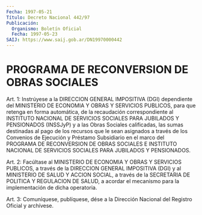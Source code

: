 ```yaml
---
Fecha: 1997-05-21
Título: Decreto Nacional 442/97
Publicación:
  Organismo: Boletín Oficial
  Fecha: 1997-05-23
SAIJ: https://www.saij.gob.ar/DN19970000442
---
```

# PROGRAMA DE RECONVERSION DE OBRAS SOCIALES

<a id="1"></a>
Art. 1: Instrúyese a la DIRECCION GENERAL IMPOSITIVA (DGI) dependiente del MINISTERIO DE ECONOMIA Y OBRAS Y SERVICIOS PUBLICOS, para que retenga en forma automática, de la recaudación correspondiente al INSTITUTO NACIONAL DE SERVICIOS SOCIALES PARA JUBILADOS Y PENSIONADOS (INSSJyP) y a las Obras Sociales calificadas, las sumas destinadas al pago de los recursos que le sean asignados a través de los Convenios de Ejecución y Préstamo Subsidiario en el marco del PROGRAMA DE RECONVERSION DE OBRAS SOCIALES E INSTITUTO NACIONAL DE SERVICIOS SOCIALES PARA JUBILADOS Y PENSIONADOS.

<a id="2"></a>
Art. 2: Facúltase al MINISTERIO DE ECONOMIA Y OBRAS Y SERVICIOS PUBLICOS, a través de la DIRECCION GENERAL IMPOSITIVA (DGI) y al MINISTERIO DE SALUD Y ACCION SOCIAL, a través de la SECRETARIA DE POLITICA Y REGULACION DE SALUD, a acordar el mecanismo para la implementación de dicha operatoria.

<a id="3"></a>
Art. 3: Comuníquese, publíquese, dése a la Dirección Nacional del Registro Oficial y archívese.